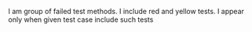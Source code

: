 I am group of failed test methods. I include red and yellow tests. I appear only when given test case include such tests